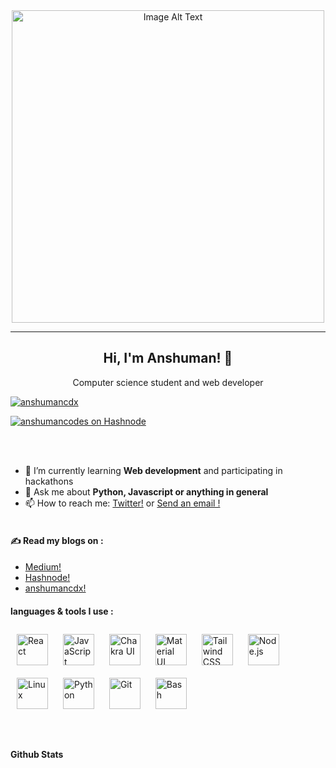 <div align="center">
  <img src="https://raw.githack.com/anshumancodes/img-vault/main/readme.png" alt="Image Alt Text" width="500">
</div>


___

<h2 align="center"> Hi, I'm Anshuman! 👋</h2>
<p align="center">Computer science student and web developer</p>


<p align="left"> <a href="https://twitter.com/anshumancdx" target="blank"><img src="https://img.shields.io/twitter/follow/anshumancdx?logo=twitter&style=for-the-badge" alt="anshumancdx" /></a> </p>
<p align="left"> <a href="https://hashnode.com/@anshumancodes" target="blank"><img src="https://img.shields.io/badge/hashnode-anshumancodes-blue?logo=hashnode&style=for-the-badge" alt="anshumancodes on Hashnode" /></a> </p>


<br> <br>
- 🌱 I’m currently learning **Web development** and participating in hackathons
- 💬 Ask me about **Python, Javascript or anything in general**
- 📫 How to reach me:
 [Twitter!](https://twitter.com/anshumancdx) or 
 [ Send an email !](mailto:anshumanprof01@gmail.com)
<br> <br>
<h4>✍️ Read my blogs on :</h4>

- [Medium!](https://medium.com/@anshupraharaj15)
- [Hashnode!](https://anshumancdx.hashnode.dev/)
- [anshumancdx!](https://anshumancdx.xyz/)


<h4>languages & tools I use :</h4>
<div align="left">  
<a href="https://reactjs.org/" target="_blank"><img style="margin: 10px" src="https://profilinator.rishav.dev/skills-assets/react-original-wordmark.svg" alt="React" height="50" /></a>  
<a href="https://www.javascript.com/" target="_blank"><img style="margin: 10px" src="https://profilinator.rishav.dev/skills-assets/javascript-original.svg" alt="JavaScript" height="50" /></a>  
<a href="https://chakra-ui.com/" target="_blank"><img style="margin: 10px" src="https://profilinator.rishav.dev/skills-assets/chakraui.png" alt="Chakra UI" height="50" /></a>  
<a href="https://mui.com/" target="_blank"><img style="margin: 10px" src="https://profilinator.rishav.dev/skills-assets/mui.png" alt="Material UI" height="50" /></a>  
<a href="https://www.tailwindcss.com/" target="_blank"><img style="margin: 10px" src="https://profilinator.rishav.dev/skills-assets/tailwindcss.svg" alt="Tailwind CSS" height="50" /></a>   
<a href="https://nodejs.org/" target="_blank"><img style="margin: 10px" src="https://profilinator.rishav.dev/skills-assets/nodejs-original-wordmark.svg" alt="Node.js" height="50" /></a>  
<a href="https://www.linux.org/" target="_blank"><img style="margin: 10px" src="https://profilinator.rishav.dev/skills-assets/linux-original.svg" alt="Linux" height="50" /></a>  
<a href="https://www.python.org/" target="_blank"><img style="margin: 10px" src="https://profilinator.rishav.dev/skills-assets/python-original.svg" alt="Python" height="50" /></a>  
<a href="https://github.com/" target="_blank"><img style="margin: 10px" src="https://profilinator.rishav.dev/skills-assets/git-scm-icon.svg" alt="Git" height="50" /></a>  
  <a href="https://www.gnu.org/software/bash/" target="_blank"><img style="margin: 10px" src="https://profilinator.rishav.dev/skills-assets/gnu_bash-icon.svg" alt="Bash" height="50" /></a>  
</div>
<br> <br>
<h4>Github Stats</h4>
<div align="left"></div>  

